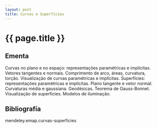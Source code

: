 ```yaml
---
layout: post
title: Curvas e Superfícies 
---
```


# {{ page.title }}

## Ementa

Curvas no plano e no espaço: representações paramétricas e
implícitas. Vetores tangentes e normais. Comprimento de arco, áreas,
curvatura, torção. Visualização de curvas paramétricas e
implícitas. Superfícies: representações paramétricas e
implícitas. Plano tangente e vetor normal. Curvaturas média e
gaussiana. Geodésicas. Teorema de Gauss-Bonnet. Visualização de
superfícies. Modelos de iluminação.

## Bibliografía

mendeley.emap.curvas-superficies



